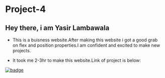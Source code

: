 # Project-4

## Hey there, i am Yasir Lambawala

- This is a buisness website.After making this website i got a good grab on flex and position properties.I am confident and excited to make new projects.

- It took me 2-3hr to make this website.Link of project is below:

[![badge](https://img.shields.io/badge/Link-Project--4-blue)](https://project4-25722.netlify.app/)
